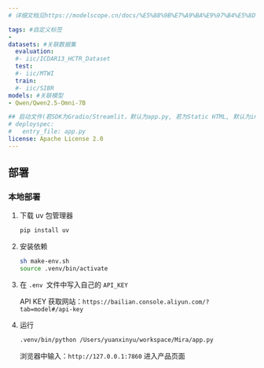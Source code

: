 ```yaml
---
# 详细文档见https://modelscope.cn/docs/%E5%88%9B%E7%A9%BA%E9%97%B4%E5%8D%A1%E7%89%87

tags: #自定义标签
-
datasets: #关联数据集
  evaluation:
  #- iic/ICDAR13_HCTR_Dataset
  test:
  #- iic/MTWI
  train:
  #- iic/SIBR
models: #关联模型
- Qwen/Qwen2.5-Omni-7B

## 启动文件(若SDK为Gradio/Streamlit，默认为app.py, 若为Static HTML, 默认为index.html)
# deployspec:
#   entry_file: app.py
license: Apache License 2.0
---
```


## 部署

### 本地部署
1. 下载 uv 包管理器

   ```bash
   pip install uv
   ```

2. 安装依赖

   ```bash
   sh make-env.sh
   source .venv/bin/activate  
   ```

3. 在 `.env `文件中写入自己的 `API_KEY`

   API KEY 获取网站：`https://bailian.console.aliyun.com/?tab=model#/api-key`

4. 运行

   ```bash
   .venv/bin/python /Users/yuanxinyu/workspace/Mira/app.py
   ```

   浏览器中输入：`http://127.0.0.1:7860` 进入产品页面

   